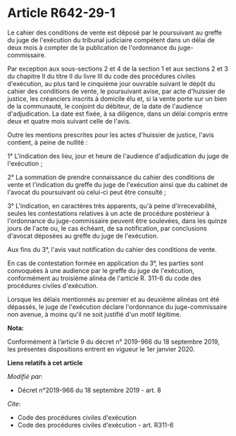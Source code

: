 # Article R642-29-1

Le cahier des conditions de vente est déposé par le poursuivant au greffe du juge de l'exécution du   tribunal judiciaire
compétent dans un délai de deux mois à compter de la publication de l'ordonnance du juge-commissaire. 

Par exception aux sous-sections 2 et 4 de la section 1 et aux sections 2 et 3 du chapitre II du titre II du livre III du code
des procédures civiles d'exécution, au plus tard le cinquième jour ouvrable suivant le dépôt du cahier des conditions de
vente, le poursuivant avise, par acte d'huissier de justice, les créanciers inscrits à domicile élu et, si la vente porte sur
un bien de la communauté, le conjoint du débiteur, de la date de l'audience d'adjudication. La date est fixée, à sa
diligence, dans un délai compris entre deux et quatre mois suivant celle de l'avis. 

Outre les mentions prescrites pour les actes d'huissier de justice, l'avis contient, à peine de nullité : 

1° L'indication des lieu, jour et heure de l'audience d'adjudication du juge de l'exécution ; 

2° La sommation de prendre connaissance du cahier des conditions de vente et l'indication du greffe du juge de l'exécution
ainsi que du cabinet de l'avocat du poursuivant où celui-ci peut être consulté ; 

3° L'indication, en caractères très apparents, qu'à peine d'irrecevabilité, seules les contestations relatives à un acte de
procédure postérieur à l'ordonnance du juge-commissaire peuvent être soulevées, dans les quinze jours de l'acte ou, le cas
échéant, de sa notification, par conclusions d'avocat déposées au greffe du juge de l'exécution. 

Aux fins du 3°, l'avis vaut notification du cahier des conditions de vente. 

En cas de contestation formée en application du 3°, les parties sont convoquées à une audience par le greffe du juge de
l'exécution, conformément au troisième alinéa de l'article R. 311-6 du code des procédures civiles d'exécution. 

Lorsque les délais mentionnés au premier et au deuxième alinéas ont été dépassés, le juge de l'exécution déclare l'ordonnance
du juge-commissaire non avenue, à moins qu'il ne soit justifié d'un motif légitime.

**Nota:**

Conformément à l’article 9 du décret n° 2019-966 du 18 septembre 2019, les présentes dispositions entrent en vigueur le 1er
janvier 2020.

**Liens relatifs à cet article**

_Modifié par_:

  - Décret n°2019-966 du 18 septembre 2019 - art. 8

_Cite_:

  - Code des procédures civiles d'exécution
  - Code des procédures civiles d'exécution - art. R311-6
